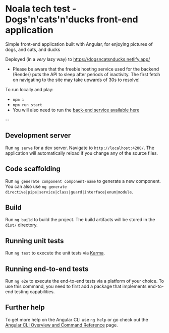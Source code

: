 # Noala tech test - Dogs'n'cats'n'ducks front-end application

Simple front-end application built with Angular, for enjoying pictures of dogs, and cats, and ducks

Deployed (in a _very_ lazy way) to https://dogsncatsnducks.netlify.app/
 - Please be aware that the freebie hosting service used for the backend (Render) puts the API to sleep after periods of inactivity.  The first fetch on navigating to the site may take upwards of 30s to resolve!

To run locally and play:
 - `npm i`
 - `npm run start`
 - You will also need to run the [back-end service available here](https://github.com/be-dcd)

--

## Development server

Run `ng serve` for a dev server. Navigate to `http://localhost:4200/`. The application will automatically reload if you change any of the source files.

## Code scaffolding

Run `ng generate component component-name` to generate a new component. You can also use `ng generate directive|pipe|service|class|guard|interface|enum|module`.

## Build

Run `ng build` to build the project. The build artifacts will be stored in the `dist/` directory.

## Running unit tests

Run `ng test` to execute the unit tests via [Karma](https://karma-runner.github.io).

## Running end-to-end tests

Run `ng e2e` to execute the end-to-end tests via a platform of your choice. To use this command, you need to first add a package that implements end-to-end testing capabilities.

## Further help

To get more help on the Angular CLI use `ng help` or go check out the [Angular CLI Overview and Command Reference](https://angular.io/cli) page.
